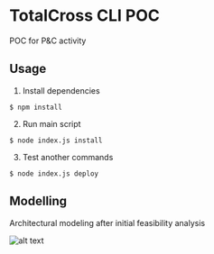 # TotalCross CLI POC

POC for P&C activity

## Usage

1. Install dependencies

``` 
$ npm install
```

2. Run main script

``` 
$ node index.js install
```

3. Test another commands

``` 
$ node index.js deploy
```

## Modelling

Architectural modeling after initial feasibility analysis

![alt text](https://i.imgur.com/AW0ySxO.png)
